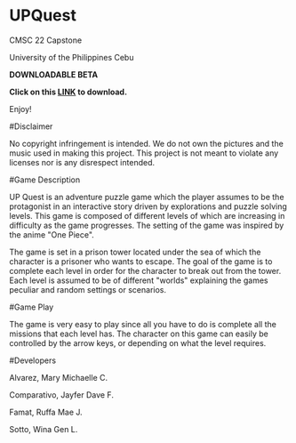 # UPQuest
CMSC 22 Capstone

University of the Philippines Cebu

**DOWNLOADABLE BETA**

**Click on this <a href="https://drive.google.com/open?id=0B-U4TqqTklD9dnNnQlZNSmRwYUU">LINK</a> to download.**

Enjoy!

#Disclaimer

No copyright infringement is intended. We do not own the pictures and the music used in making this project. This project is not meant to violate any licenses nor is any disrespect intended.

#Game Description

UP Quest is an adventure puzzle game which the player assumes to be the protagonist in an interactive story driven by explorations and puzzle solving levels. This game is composed of different levels of which are increasing in difficulty as the game progresses. The setting of the game was inspired by the anime "One Piece".

The game is set in a prison tower located under the sea of which the character is a prisoner who wants to escape. The goal of the game is to complete each level in order for the character to break out from the tower. Each level is assumed to be of different "worlds" explaining the games peculiar and random settings or scenarios.

#Game Play

The game is very easy to play since all you have to do is complete all the missions that each level has. The character on this game can easily be controlled by the arrow keys, or depending on what the level requires. 

#Developers

Alvarez, Mary Michaelle C.

Comparativo, Jayfer Dave F.

Famat, Ruffa Mae J.

Sotto, Wina Gen L.
